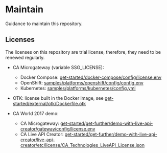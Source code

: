 # Maintain

Guidance to maintain this repository.

## Licenses

The licenses on this repository are trial license, therefore, they need to be renewed regularly.

- CA Microgateway (variable SSG_LICENSE):
  - Docker Compose: [get-started/docker-compose/config/license.env](get-started/docker-compose/config/license.env)
  - OpenShift: [samples/platforms/openshift/config/config.env](samples/platforms/openshift/config/config.env)
  - Kubernetes: [samples/platforms/kubernetes/config.yml](samples/platforms/kubernetes/config.yml)

- OTK: license built in the Docker image, see [get-started/external/otk/Dockerfile.otk](get-started/external/otk/Dockerfile.otk)

- CA World 2017 demo:
  - CA Microgateway: [get-started/get-further/demo-with-live-api-creator/gateway/config/license.env](get-started/get-further/demo-with-live-api-creator/gateway/config/license.env)
  - CA Live API Creator: [get-started/get-further/demo-with-live-api-creator/live-api-creator/etc/license/CA_Technologies_LiveAPI_License.json](get-started/get-further/demo-with-live-api-creator/live-api-creator/etc/license/CA_Technologies_LiveAPI_License.json)
